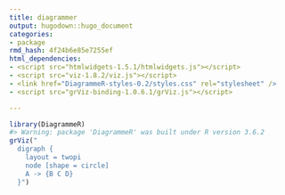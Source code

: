 ```yaml
---
title: diagrammer
output: hugodown::hugo_document
categories:
- package
rmd_hash: 4f24b6e85e7255ef
html_dependencies:
- <script src="htmlwidgets-1.5.1/htmlwidgets.js"></script>
- <script src="viz-1.8.2/viz.js"></script>
- <link href="DiagrammeR-styles-0.2/styles.css" rel="stylesheet" />
- <script src="grViz-binding-1.0.6.1/grViz.js"></script>

---
```




```r
library(DiagrammeR)
#> Warning: package 'DiagrammeR' was built under R version 3.6.2
grViz("
  digraph {
    layout = twopi
    node [shape = circle]
    A -> {B C D} 
  }")
```

<!--html_preserve--><div id="htmlwidget-3f38a8b5c2d8243d691f" style="width:700px;height:415.296px;" class="grViz html-widget"></div>
<script type="application/json" data-for="htmlwidget-3f38a8b5c2d8243d691f">{"x":{"diagram":"\n  digraph {\n    layout = twopi\n    node [shape = circle]\n    A -> {B C D} \n  }","config":{"engine":"dot","options":null}},"evals":[],"jsHooks":[]}</script><!--/html_preserve-->
